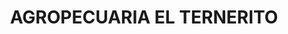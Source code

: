---
title: "AGROPECUARIA EL TERNERITO"
url: /santo-domingo/agropecuaria-el-ternerito/
shop: agraria
---